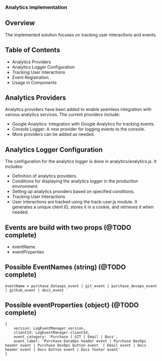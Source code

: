 ### Analytics implementation

## Overview
The implemented solution focuses on tracking user interactions and events.

## Table of Contents
- Analytics Providers
- Analytics Logger Configuration
- Tracking User Interactions
- Event Registration
- Usage in Components

## Analytics Providers
Analytics providers have been added to enable seamless integration with various analytics services. The current providers include:
- Google Analytics: Integration with Google Analytics for tracking events.
- Console Logger: A new provider for logging events to the console.
- More providers can be added as needed.

## Analytics Logger Configuration
The configuration for the analytics logger is done in analytics/analytics.js. It includes:

- Definition of analytics providers.
- Conditions for displaying the analytics logger in the production environment.
- Setting up analytics providers based on specified conditions.
- Tracking User Interactions
- User interactions are tracked using the track-user.js module. It generates a unique client ID, stores it in a cookie, and retrieves it when needed.

## Events are build with two props (@TODO complete)
- eventName
- eventProperties

## Possible EventNames (string) (@TODO complete)
    eventName = purchase_dataops_event | git_event | purchase_devops_event | github_event | docs_event

## Possible eventProperties {object} (@TODO complete)
    {  
        version: LogEventManager.version,
        clientId: LogEventManager.clientId,
        event_category: 'Purchase | GIT | Email | Docs',
        event_label: 'Purchase DataOps header event | Purchase DevOps header event | Purchase DevOps button event  | Email event | Docs header event | Docs button event | Docs footer event' 
    }
